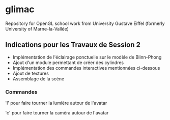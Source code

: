 # glimac
Repository for OpenGL school work from University Gustave Eiffel (formerly University of Marne-la-Vallée)

## Indications pour les Travaux de Session 2

- Implémentation de l'éclairage ponctuelle sur le modèle de Blinn-Phong
- Ajout d'un module permettant de créer des cylindres
- Implémentation des commandes interactives mentionnées ci-dessous
- Ajout de textures
- Assemblage de la scène

### Commandes

'l' pour faire tourner la lumière autour de l'avatar

'c' pour faire tourner la caméra autour de l'avatar
